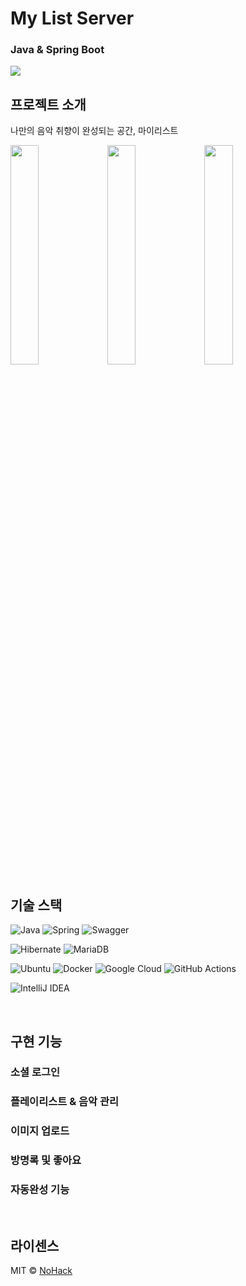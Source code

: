 # My List Server
### Java & Spring Boot 

<img src="https://github.com/CUK-CRUSH/Server/assets/71076926/1a4f25f0-5b1e-49af-ace5-04e4d0396dda">

## 프로젝트 소개

<p align="justify">
나만의 음악 취향이
완성되는 공간, 마이리스트
</p>

<p align="center">

</p>

<img src="https://github.com/CUK-CRUSH/Server/assets/71076926/423a4cdf-2ed6-40b8-8907-d44ea6ada5ae" width="30%">
<img src="https://github.com/CUK-CRUSH/Server/assets/71076926/cd8cb715-bbdf-4164-b8ec-36ac5cc9e080" width="30%">
<img src="https://github.com/CUK-CRUSH/Server/assets/71076926/020caa97-1d0f-4e68-9c34-cdb618dc9037" width="30%">


<br>

## 기술 스택
![Java](https://img.shields.io/badge/java-%23ED8B00.svg?style=for-the-badge&logo=openjdk&logoColor=white)
![Spring](https://img.shields.io/badge/spring-%236DB33F.svg?style=for-the-badge&logo=spring&logoColor=white)
![Swagger](https://img.shields.io/badge/-Swagger-%23Clojure?style=for-the-badge&logo=swagger&logoColor=white)

![Hibernate](https://img.shields.io/badge/Hibernate-59666C?style=for-the-badge&logo=Hibernate&logoColor=white)
![MariaDB](https://img.shields.io/badge/MariaDB-003545?style=for-the-badge&logo=mariadb&logoColor=white)

![Ubuntu](https://img.shields.io/badge/Ubuntu-E95420?style=for-the-badge&logo=ubuntu&logoColor=white)
![Docker](https://img.shields.io/badge/docker-%230db7ed.svg?style=for-the-badge&logo=docker&logoColor=white)
![Google Cloud](https://img.shields.io/badge/GoogleCloud-%234285F4.svg?style=for-the-badge&logo=google-cloud&logoColor=white)
![GitHub Actions](https://img.shields.io/badge/github%20actions-%232671E5.svg?style=for-the-badge&logo=githubactions&logoColor=white)

![IntelliJ IDEA](https://img.shields.io/badge/IntelliJIDEA-000000.svg?style=for-the-badge&logo=intellij-idea&logoColor=white)


<br>

## 구현 기능

### 소셜 로그인

### 플레이리스트 & 음악 관리

### 이미지 업로드

### 방명록 및 좋아요

### 자동완성 기능

<br>

## 라이센스

MIT &copy; [NoHack](mailto:lbjp114@gmail.com)

<!-- Stack Icon Refernces -->

[js]: /images/stack/javascript.svg
[ts]: /images/stack/typescript.svg
[react]: /images/stack/react.svg
[node]: /images/stack/node.svg
